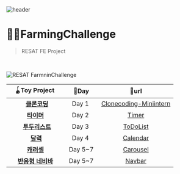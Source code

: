 
<br>
<br>



![header](https://capsule-render.vercel.app/api?type=Cylinder&color=0:99a4f6,100:E4E5E4&height=180&section=header&text=RESAT%20FarmingChallenge%20&fontSize=50&)


# 👩‍🌾FarmingChallenge
> RESAT FE Project
<br>

![RESAT FarmninChallenge](https://github.com/sm022/RESAT_FarmingChallenge/assets/77651050/75ca5b26-3809-47be-a346-335607fcffc0)

<div align="center">
  
 | &nbsp;🪀Toy Project &nbsp;|🌱Day|🔗url|
 |:---:|:---:|:---:|
 |   &nbsp;&nbsp;&nbsp; &nbsp; &nbsp;**[클론코딩](https://github.com/sm022/RESAT_FarmingChallenge/tree/Clonecoding-Miniintern)**&nbsp; &nbsp; &nbsp;| &nbsp;Day 1 &nbsp;|[Clonecoding-Miniintern](https://lighthearted-cupcake-1513dd.netlify.app/)|
 |   &nbsp;&nbsp;&nbsp; &nbsp;**[타이머](https://github.com/sm022/RESAT_FarmingChallenge/tree/Timer)**&nbsp; &nbsp; &nbsp;| &nbsp;Day 2 &nbsp;|[Timer](https://thriving-fenglisu-94ab5b.netlify.app/)|
 |   &nbsp;&nbsp;&nbsp; &nbsp; &nbsp;**[투두리스트](https://github.com/sm022/RESAT_FarmingChallenge/tree/TodoList)**&nbsp; &nbsp; &nbsp;| &nbsp;Day 3 &nbsp;|[ToDoList](https://classy-piroshki-3229c8.netlify.app/)|  
 |   &nbsp;&nbsp;&nbsp; &nbsp; **[달력](https://github.com/sm022/RESAT_FarmingChallenge/tree/Calendar)**&nbsp; &nbsp; &nbsp;| &nbsp;Day 4 &nbsp;|[Calendar](https://benevolent-dango-3b8cc1.netlify.app/)|  
 |   &nbsp;&nbsp;&nbsp; &nbsp;**[캐러셀](https://github.com/sm022/RESAT_FarmingChallenge/tree/Carousel)**&nbsp; &nbsp; &nbsp;| &nbsp;Day 5~7&nbsp;|[Carousel](https://relaxed-pegasus-da49da.netlify.app/)| 
 |   &nbsp;&nbsp;&nbsp; &nbsp;**[반응형 네비바](https://github.com/sm022/RESAT_FarmingChallenge/tree/Navbar)**&nbsp; &nbsp; &nbsp;| &nbsp;Day 5~7&nbsp;|[Navbar](https://relaxed-pegasus-da49da.netlify.app/)| 

</div>

<br>



